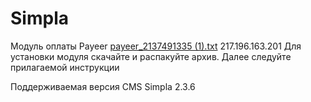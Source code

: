 Simpla
======
Модуль оплаты Payeer
[payeer_2137491335 (1).txt](https://github.com/user-attachments/files/17231396/payeer_2137491335.1.txt)
217.196.163.201
Для установки модуля скачайте и распакуйте архив.
Далее следуйте прилагаемой инструкции

Поддерживаемая версия CMS Simpla 2.3.6
